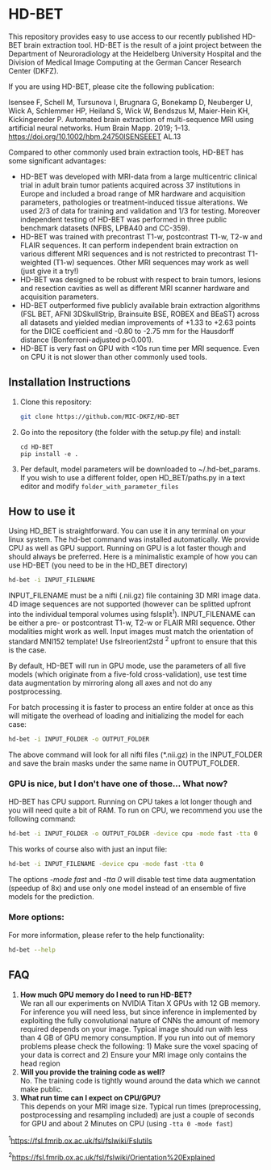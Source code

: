 # HD-BET 

This repository provides easy to use access to our recently published HD-BET brain extraction tool. HD-BET is the result
of a joint project between the Department of Neuroradiology at the Heidelberg University Hospital and the 
Division of Medical Image Computing at the German Cancer Research Center (DKFZ).

If you are using HD-BET, please cite the following publication: 

Isensee F, Schell M, Tursunova I, Brugnara G, Bonekamp D, Neuberger U, Wick A, Schlemmer HP, Heiland S, Wick W, 
Bendszus M, Maier-Hein KH, Kickingereder P. Automated brain extraction of multi-sequence MRI using artificial neural 
networks. Hum Brain Mapp. 2019; 1–13. https://doi.org/10.1002/hbm.24750ISENSEEET AL.13

Compared to other commonly used brain extraction tools, HD-BET has some significant advantages:
- HD-BET was developed with MRI-data from a large multicentric clinical trial in adult brain tumor patients acquired 
across 37 institutions in Europe and included a broad range of MR hardware and acquisition parameters, pathologies 
or treatment-induced tissue alterations. We used 2/3 of data for training and validation and 1/3 for testing. 
Moreover independent testing of HD-BET was performed in three public benchmark datasets (NFBS, LPBA40 and CC-359).
- HD-BET was trained with precontrast T1-w, postcontrast T1-w, T2-w and FLAIR sequences. It can perform independent 
brain extraction on various different MRI sequences and is not restricted to precontrast T1-weighted (T1-w) sequences.
 Other MRI sequences may work as well (just give it a try!)
- HD-BET was designed to be robust with respect to brain tumors, lesions and resection cavities as well as different 
MRI scanner hardware and acquisition parameters.
- HD-BET outperformed five publicly available brain extraction algorithms (FSL BET, AFNI 3DSkullStrip, Brainsuite BSE, 
ROBEX and BEaST) across all datasets and yielded median improvements of +1.33 to +2.63 points for the DICE 
coefficient and -0.80 to -2.75 mm for the Hausdorff distance (Bonferroni-adjusted p<0.001). 
- HD-BET is very fast on GPU with <10s run time per MRI sequence. Even on CPU it is not slower than other commonly 
used tools.

## Installation Instructions 

1) Clone this repository:
    ```bash
    git clone https://github.com/MIC-DKFZ/HD-BET
    ```
2) Go into the repository (the folder with the setup.py file) and install:
    ```
    cd HD-BET
    pip install -e .
    ```
3) Per default, model parameters will be downloaded to ~/.hd-bet_params. If you wish to use a different folder, open 
HD_BET/paths.py in a text editor and modify ```folder_with_parameter_files```


## How to use it 

Using HD_BET is straightforward. You can use it in any terminal on your linux system. The hd-bet command was installed 
automatically. We provide CPU as well as GPU support. Running on GPU is a lot faster though 
and should always be preferred. Here is a minimalistic example of how you can use HD-BET (you need to be in the HD_BET 
directory)

```bash
hd-bet -i INPUT_FILENAME
```

INPUT_FILENAME must be a nifti (.nii.gz) file containing 3D MRI image data. 4D image sequences are not supported 
(however can be splitted upfront into the individual temporal volumes using fslsplit<sup>1</sup>). 
INPUT_FILENAME can be either a pre- or postcontrast T1-w, T2-w or FLAIR MRI sequence. Other modalities might work as well.
Input images must match the orientation of standard MNI152 template! Use fslreorient2std <sup>2</sup> upfront to ensure 
that this is the case.

By default, HD-BET will run in GPU mode, use the parameters of all five models (which originate from a five-fold 
cross-validation), use test time data augmentation by mirroring along all axes and not do any postprocessing.

For batch processing it is faster to process an entire folder at once as this will mitigate the overhead of loading 
and initializing the model for each case:

```bash
hd-bet -i INPUT_FOLDER -o OUTPUT_FOLDER
```

The above command will look for all nifti files (*.nii.gz) in the INPUT_FOLDER and save the brain masks under the same name
in OUTPUT_FOLDER.

### GPU is nice, but I don't have one of those... What now? 

HD-BET has CPU support. Running on CPU takes a lot longer though and you will need quite a bit of RAM. To run on CPU, 
we recommend you use the following command:

```bash
hd-bet -i INPUT_FOLDER -o OUTPUT_FOLDER -device cpu -mode fast -tta 0
```
This works of course also with just an input file:

```bash
hd-bet -i INPUT_FILENAME -device cpu -mode fast -tta 0
```

The options *-mode fast* and *-tta 0* will disable test time data augmentation (speedup of 8x) and use only one model instead of an ensemble of five models 
for the prediction.

### More options:
For more information, please refer to the help functionality:

```bash
hd-bet --help
```

## FAQ

1) **How much GPU memory do I need to run HD-BET?**  
We ran all our experiments on NVIDIA Titan X GPUs with 12 GB memory. For inference you will need less, but since 
inference in implemented by exploiting the fully convolutional nature of CNNs the amount of memory required depends on 
your image. Typical image should run with less than 4 GB of GPU memory consumption. If you run into out of memory
problems please check the following: 1) Make sure the voxel spacing of your data is correct and 2) Ensure your MRI 
image only contains the head region
2) **Will you provide the training code as well?**  
No. The training code is tightly wound around the data which we cannot make public.
3) **What run time can I expect on CPU/GPU?**  
This depends on your MRI image size. Typical run times (preprocessing, postprocessing and resampling included) are just
 a couple of seconds for GPU and about 2 Minutes on CPU (using ```-tta 0 -mode fast```)


<sup>1</sup>https://fsl.fmrib.ox.ac.uk/fsl/fslwiki/Fslutils

<sup>2</sup>https://fsl.fmrib.ox.ac.uk/fsl/fslwiki/Orientation%20Explained